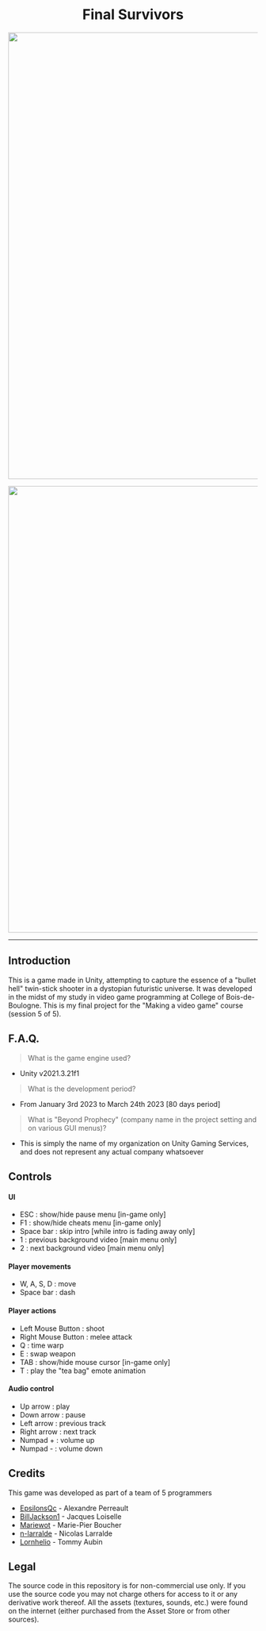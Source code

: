 <h1 align="center">Final Survivors</h1>
<p align="center"><img width="900" src="https://user-images.githubusercontent.com/11299907/227700961-5c28ab04-0f9c-4c11-ad83-f2a81dc71e0d.jpg"></p>
<p align="center"><img width="900" src="https://user-images.githubusercontent.com/11299907/227700962-a93c5176-193d-4504-9032-f41427a5a4f2.jpg"></p>

---

## Introduction
This is a game made in Unity, attempting to capture the essence of a "bullet hell" twin-stick shooter in a dystopian futuristic universe. It was developed in the midst of my study in video game programming at College of Bois-de-Boulogne. This is my final project for the "Making a video game" course (session 5 of 5).

## F.A.Q.

> What is the game engine used?
- Unity v2021.3.21f1

> What is the development period?
- From January 3rd 2023 to March 24th 2023 [80 days period]

> What is "Beyond Prophecy" (company name in the project setting and on various GUI menus)?
- This is simply the name of my organization on Unity Gaming Services, and does not represent any actual company whatsoever

## Controls
#### UI
- ESC : show/hide pause menu [in-game only]
- F1 : show/hide cheats menu [in-game only]
- Space bar : skip intro [while intro is fading away only]
- 1 : previous background video [main menu only]
- 2 : next background video [main menu only]

#### Player movements
- W, A, S, D : move
- Space bar : dash

#### Player actions
- Left Mouse Button : shoot
- Right Mouse Button : melee attack
- Q : time warp
- E : swap weapon
- TAB : show/hide mouse cursor [in-game only]
- T : play the "tea bag" emote animation

#### Audio control
- Up arrow : play
- Down arrow : pause
- Left arrow : previous track
- Right arrow : next track
- Numpad + : volume up
- Numpad - : volume down

## Credits
This game was developed as part of a team of 5 programmers

- [EpsilonsQc](https://github.com/EpsilonsQc) - Alexandre Perreault
- [BillJackson1](https://github.com/BillJackson1) - Jacques Loiselle
- [Mariewot](https://github.com/Mariewot) - Marie-Pier Boucher
- [n-larralde](https://github.com/n-larralde) - Nicolas Larralde
- [Lornhelio](https://github.com/Lornhelio) - Tommy Aubin

## Legal
The source code in this repository is for non-commercial use only. If you use the source code you may not charge others for access to it or any derivative work thereof. All the assets (textures, sounds, etc.) were found on the internet (either purchased from the Asset Store or from other sources).
